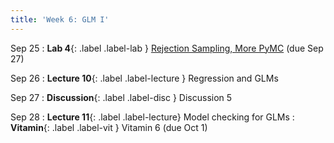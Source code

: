 ```yaml
---
title: 'Week 6: GLM I'
---
```


Sep 25
: **Lab 4**{: .label .label-lab } [Rejection Sampling, More PyMC](https://data102.datahub.berkeley.edu/hub/user-redirect/git-pull?repo=https%3A%2F%2Fgithub.com%2Fds-102%2Ffa23-materials&urlpath=lab%2Ftree%2Ffa23-materials%2Flab%2Flab04%2Flab04.ipynb&branch=main) (due Sep 27)

Sep 26
: **Lecture 10**{: .label .label-lecture } Regression and GLMs

Sep 27
: **Discussion**{: .label .label-disc } Discussion 5

Sep 28
: **Lecture 11**{: .label .label-lecture} Model checking for GLMs
: **Vitamin**{: .label .label-vit } Vitamin 6 (due Oct 1)
